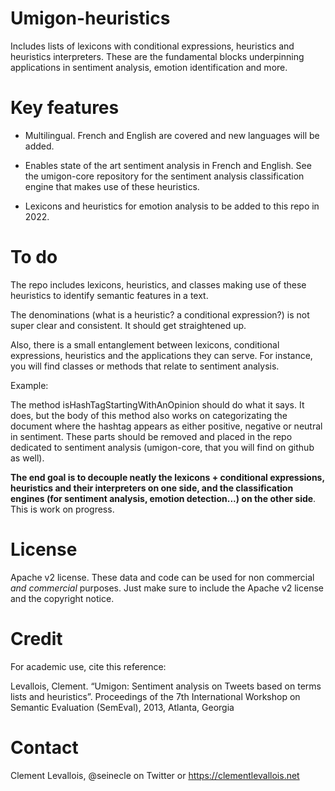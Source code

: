 # Umigon-heuristics

Includes lists of lexicons with conditional expressions, heuristics and heuristics interpreters. These are the fundamental blocks underpinning applications in sentiment analysis, emotion identification and more.

# Key features

* Multilingual. French and English are covered and new languages will be added.

* Enables state of the art sentiment analysis in French and English. See the umigon-core repository for the sentiment analysis classification engine that makes use of these heuristics.

* Lexicons and heuristics for emotion analysis to be added to this repo in 2022.

# To do
The repo includes lexicons, heuristics, and classes making use of these heuristics to identify semantic features in a text.

The denominations (what is a heuristic? a conditional expression?) is not super clear and consistent. It should get straightened up.

Also, there is a small entanglement between lexicons, conditional expressions, heuristics and the applications they can serve. For instance, you will find classes or methods that relate to sentiment analysis.

Example:

The method isHashTagStartingWithAnOpinion should do what it says. It does, but the body of this method also works on categorizating the document where the hashtag appears as either positive, negative or neutral in sentiment. These parts should be removed and placed in the repo dedicated to sentiment analysis (umigon-core, that you will find on github as well).

 __The end goal is to decouple neatly the lexicons + conditional expressions, heuristics and their interpreters on one side, and the classification engines (for sentiment analysis, emotion detection...) on the other side__. This is work on progress.

# License
Apache v2 license. These data and code can be used for non commercial *and commercial* purposes. Just make sure to include the Apache v2 license and the copyright notice.


# Credit
For academic use, cite this reference:

Levallois, Clement. “Umigon: Sentiment analysis on Tweets based on terms lists and heuristics”. Proceedings of the 7th International Workshop on Semantic Evaluation (SemEval), 2013, Atlanta, Georgia


# Contact
Clement Levallois, @seinecle on Twitter or https://clementlevallois.net

